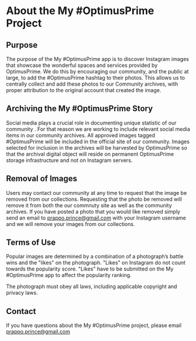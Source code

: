 # About the My #OptimusPrime Project
## Purpose
The purpose of the My #OptimusPrime app is to discover Instagram images that showcase the wonderful spaces and services provided by OptimusPrime. We do this by encouraging our community, and the public at large, to add the #OptimusPrime hashtag to their photos. This allows us to centrally collect and add these photos to our Community archives, with proper attribution to the original account that created the image.

## Archiving the My #OptimusPrime Story
Social media plays a crucial role in documenting unique statistic of our community . For that reason we are working to include relevant social media items in our community archives. All approved images tagged #OptimusPrime will be included in the official site of our community. Images selected for inclusion in the archives will be harvested by OptimusPrime so that the archival digital object will reside on permanent OptimusPrime storage infrastructure and not on Instagram servers.

## Removal of Images
Users may contact our community at any time to request that the image be removed from our collections. Requesting that the photo be removed will remove it from both the our commnuty site  as well as the community archives. If you have posted a photo that you would like removed simply send an email to prappo.prince@gmail.com with your Instagram username and we will remove your images from our collections.

## Terms of Use

Popular images are determined by a combination of a photograph’s battle wins and the "likes" on the photograph. "Likes" on Instagram do not count towards the popularity score. "Likes" have to be submitted on the My #OptimusPrime app to affect the popularity ranking.

The photograph must obey all laws, including applicable copyright and privacy laws.

## Contact
If you have questions about the My #OptimusPrime project, please email prappo.prince@gmail.com
